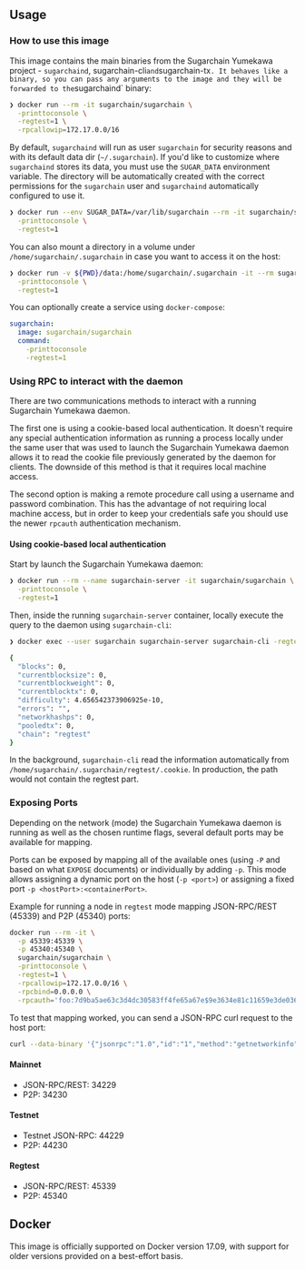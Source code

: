 ## Usage

### How to use this image

This image contains the main binaries from the Sugarchain Yumekawa project - `sugarchaind`, sugarchain-cli` and `sugarchain-tx`. It behaves like a binary, so you can pass any arguments to the image and they will be forwarded to the`sugarchaind` binary:

```bash
❯ docker run --rm -it sugarchain/sugarchain \
  -printtoconsole \
  -regtest=1 \
  -rpcallowip=172.17.0.0/16
```

By default, `sugarchaind` will run as user `sugarchain` for security reasons and with its default data dir (`~/.sugarchain`). If you'd like to customize where `sugarchaind` stores its data, you must use the `SUGAR_DATA` environment variable. The directory will be automatically created with the correct permissions for the `sugarchain` user and `sugarchaind` automatically configured to use it.

```bash
❯ docker run --env SUGAR_DATA=/var/lib/sugarchain --rm -it sugarchain/sugarchain \
  -printtoconsole \
  -regtest=1
```

You can also mount a directory in a volume under `/home/sugarchain/.sugarchain` in case you want to access it on the host:

```bash
❯ docker run -v ${PWD}/data:/home/sugarchain/.sugarchain -it --rm sugarchain/sugarchain \
  -printtoconsole \
  -regtest=1
```

You can optionally create a service using `docker-compose`:

```yml
sugarchain:
  image: sugarchain/sugarchain
  command:
    -printtoconsole
    -regtest=1
```

### Using RPC to interact with the daemon

There are two communications methods to interact with a running Sugarchain Yumekawa daemon.

The first one is using a cookie-based local authentication. It doesn't require any special authentication information as running a process locally under the same user that was used to launch the Sugarchain Yumekawa daemon allows it to read the cookie file previously generated by the daemon for clients. The downside of this method is that it requires local machine access.

The second option is making a remote procedure call using a username and password combination. This has the advantage of not requiring local machine access, but in order to keep your credentials safe you should use the newer `rpcauth` authentication mechanism.

#### Using cookie-based local authentication

Start by launch the Sugarchain Yumekawa daemon:

```bash
❯ docker run --rm --name sugarchain-server -it sugarchain/sugarchain \
  -printtoconsole \
  -regtest=1
```

Then, inside the running `sugarchain-server` container, locally execute the query to the daemon using `sugarchain-cli`:

```bash
❯ docker exec --user sugarchain sugarchain-server sugarchain-cli -regtest getmininginfo

{
  "blocks": 0,
  "currentblocksize": 0,
  "currentblockweight": 0,
  "currentblocktx": 0,
  "difficulty": 4.656542373906925e-10,
  "errors": "",
  "networkhashps": 0,
  "pooledtx": 0,
  "chain": "regtest"
}
```

In the background, `sugarchain-cli` read the information automatically from `/home/sugarchain/.sugarchain/regtest/.cookie`. In production, the path would not contain the regtest part.

### Exposing Ports

Depending on the network (mode) the Sugarchain Yumekawa daemon is running as well as the chosen runtime flags, several default ports may be available for mapping.

Ports can be exposed by mapping all of the available ones (using `-P` and based on what `EXPOSE` documents) or individually by adding `-p`. This mode allows assigning a dynamic port on the host (`-p <port>`) or assigning a fixed port `-p <hostPort>:<containerPort>`.

Example for running a node in `regtest` mode mapping JSON-RPC/REST (45339) and P2P (45340) ports:

```bash
docker run --rm -it \
  -p 45339:45339 \
  -p 45340:45340 \
  sugarchain/sugarchain \
  -printtoconsole \
  -regtest=1 \
  -rpcallowip=172.17.0.0/16 \
  -rpcbind=0.0.0.0 \
  -rpcauth='foo:7d9ba5ae63c3d4dc30583ff4fe65a67e$9e3634e81c11659e3de036d0bf88f89cd169c1039e6e09607562d54765c649cc'
```

To test that mapping worked, you can send a JSON-RPC curl request to the host port:

```bash
curl --data-binary '{"jsonrpc":"1.0","id":"1","method":"getnetworkinfo","params":[]}' http://foo:qDDZdeQ5vw9XXFeVnXT4PZ--tGN2xNjjR4nrtyszZx0=@127.0.0.1:18443/
```

#### Mainnet

- JSON-RPC/REST: 34229
- P2P: 34230

#### Testnet

- Testnet JSON-RPC: 44229
- P2P: 44230

#### Regtest

- JSON-RPC/REST: 45339
- P2P: 45340


## Docker

This image is officially supported on Docker version 17.09, with support for older versions provided on a best-effort basis.
